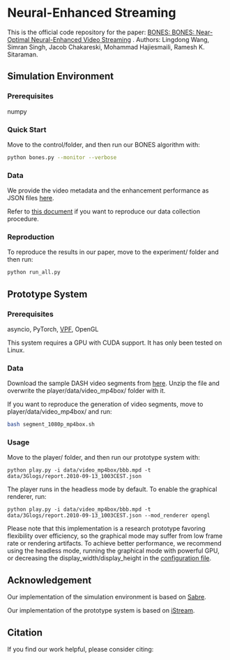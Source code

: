 # Neural-Enhanced Streaming

This is the official code repository for the paper: 
[BONES: BONES: Near-Optimal Neural-Enhanced Video Streaming](https://arxiv.org/abs/2310.09920) .
Authors: Lingdong Wang, Simran Singh, Jacob Chakareski, Mohammad Hajiesmaili, Ramesh K. Sitaraman.


## Simulation Environment

### Prerequisites

numpy

### Quick Start

Move to the control/folder, and then run our BONES algorithm with:

```bash
python bones.py --monitor --verbose
```


### Data

We provide the video metadata and the enhancement performance as JSON files [here](data/bbb/).

Refer to [this document](doc/enhance.md) if you want to reproduce our data collection procedure. 


### Reproduction

To reproduce the results in our paper, move to the experiment/ folder and then run:

```bash
python run_all.py
```

## Prototype System 

### Prerequisites

asyncio,
PyTorch, [VPF](https://github.com/NVIDIA/VideoProcessingFramework), OpenGL

This system requires a GPU with CUDA support. It has only been tested on Linux.

### Data

Download the sample DASH video segments from [here](https://www.dropbox.com/scl/fi/9r2dyjmc05ch6gm1u6dxf/video_mp4box.zip?rlkey=72rnalr0cex3nc1i7u1u70333&dl=0).
Unzip the file and overwrite the player/data/video_mp4box/ folder with it.

If you want to reproduce the generation of video segments, move to player/data/video_mp4box/ and run:

```bash
bash segment_1080p_mp4box.sh
```


### Usage

Move to the player/ folder, and then run our prototype system with:

```
python play.py -i data/video_mp4box/bbb.mpd -t data/3Glogs/report.2010-09-13_1003CEST.json
```

The player runs in the headless mode by default.
To enable the graphical renderer, run:

```
python play.py -i data/video_mp4box/bbb.mpd -t data/3Glogs/report.2010-09-13_1003CEST.json --mod_renderer opengl
```

Please note that this implementation is a research prototype favoring flexibility over efficiency, 
so the graphical mode may suffer from low frame rate or rendering artifacts.
To achieve better performance, we recommend using the headless mode, running the graphical mode with powerful GPU, or decreasing the display_width/display_height in the [configuration file](player/istream_player/config/config.py).


## Acknowledgement

Our implementation of the simulation environment is based on [Sabre](https://github.com/UMass-LIDS/sabre).

Our implementation of the prototype system is based on [iStream](https://github.com/NetMedia-Sys-Lab/istream-player).


## Citation

If you find our work helpful, please consider citing:

```
```
